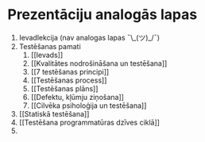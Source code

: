 
# Prezentāciju analogās lapas
1. Ievadlekcija (nav analogas lapas ¯\\\_(ツ)\_/¯)
2. Testēšanas pamati
	1. [[Ievads]]
	2. [[Kvalitātes nodrošināšana un testēšana]]
	3. [[7 testēšanas principi]]
	4. [[Testēšanas process]]
	5. [[Testēšanas plāns]]
	6. [[Defektu, kļūmju ziņošana]]
	7. [[Cilvēka psiholoģija un testēšana]]
3. [[Statiskā testēšana]]
4. [[Testēšana programmatūras dzīves ciklā]]
5. 